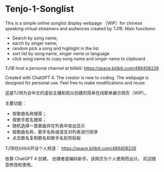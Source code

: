 # Tenjo-1-Songlist
This is a simple online songlist display webpage （WIP）for chinese speaking virtual streamers and audiences created by TJ1B. 
Main functions:
- Search by song name;
- earch by singer name;
- random pick a song and highlight in the list
- sort list by song name, singer name or language
- click song name to copy song name and singer name to clipboard

TJ1B host a personal channel at bilibili: 
https://space.bilibili.com/489406226

Created with ChatGPT 4.
The creator is new to coding. The webpage is designed for personal use.
Feel free to make modifications and reuse.

这是TJ1B为会中文的虚拟主播和观众创建的简单在线歌单展示网页（WIP）。

主要功能：
- 按歌曲名称搜索；
- 按歌手姓名搜索；
- 随机选择一首歌曲并在列表中突出显示
- 按歌曲名称、歌手名称或语言对列表进行排序
- 点击歌名复制歌名和歌手名到剪贴板

TJ1B在bilibili开设个人频道：
https://space.bilibili.com/489406226

依靠 ChatGPT 4 创建。
创建者是编码新手。该网页为个人使用而设计。
欢迎随意修改和使用。
